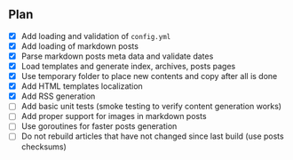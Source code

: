 ## Plan

  - [x] Add loading and validation of `config.yml`
  - [x] Add loading of markdown posts
  - [x] Parse markdown posts meta data and validate dates
  - [x] Load templates and generate index, archives, posts pages
  - [x] Use temporary folder to place new contents and copy after all is done
  - [x] Add HTML templates localization
  - [x] Add RSS generation
  - [ ] Add basic unit tests (smoke testing to verify content generation works)
  - [ ] Add proper support for images in markdown posts
  - [ ] Use goroutines for faster posts generation
  - [ ] Do not rebuild articles that have not changed since last build (use posts checksums)
